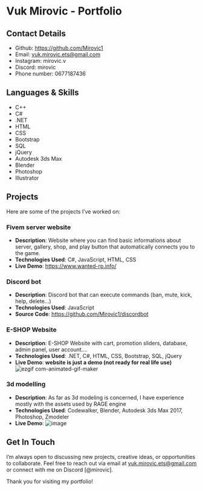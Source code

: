 # Vuk Mirovic - Portfolio


## Contact Details
- Github: https://github.com/Mirovic1
- Email: vuk.mirovic.ets@gmail.com
- Instagram: mirovic.v
- Discord: mirovic 
- Phone number: 0677187436

## Languages & Skills
- C++
- C#
- .NET
- HTML
- CSS
- Bootstrap
- SQL
- jQuery
- Autodesk 3ds Max
- Blender
- Photoshop
- Illustrator

## Projects
Here are some of the projects I’ve worked on:

### Fivem server website 
- **Description**: Website where you can find basic informations about server, gallery, shop, and play button that automatically connects you to the game.
- **Technologies Used**: C#, JavaScript, HTML, CSS
- **Live Demo**: https://www.wanted-rp.info/

### Discord bot 
- **Description**: Discord bot that can execute commands (ban, mute, kick, help, delete...)
- **Technologies Used**: JavaScript
- **Source Code**: https://github.com/Mirovic1/discordbot

### E-SHOP Website
- **Description**: E-SHOP Website with cart, promotion sliders, database, admin panel, user account.... 
- **Technologies Used**: .NET, C#, HTML, CSS, Bootstrap, SQL, jQuery
- **Live Demo**: **website is just a demo (not ready for real life use)** ![ezgif com-animated-gif-maker](https://github.com/user-attachments/assets/da6d3315-3932-44b8-8848-e932beb78553)

### 3d modelling 
- **Description**: As far as 3d modeling is concerned, I have experience mostly with the assets used by RAGE engine
- **Technologies Used**: Codewalker, Blender, Autodesk 3ds Max 2017, Photoshop, Zmodeler
- **Live Demo**: ![image](https://github.com/user-attachments/assets/1876b55b-5d3d-4fc9-a60d-aa8383b9f104)



## Get In Touch

I’m always open to discussing new projects, creative ideas, or opportunities to collaborate. Feel free to reach out via email at vuk.mirovic.ets@gmail.com or connect with me on Discord [@mirovic].


Thank you for visiting my portfolio!
